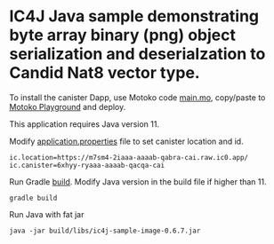 # IC4J Java sample demonstrating byte array binary (png) object serialization and deserialzation to Candid Nat8 vector type.

To install the canister Dapp, use Motoko code [main.mo](src/main.mo), copy/paste to [Motoko Playground](https://m7sm4-2iaaa-aaaab-qabra-cai.raw.ic0.app/) and deploy.

This application requires Java version 11.

Modify [application.properties](src/main/resources/application.properties) file to set canister location and id.

```
ic.location=https://m7sm4-2iaaa-aaaab-qabra-cai.raw.ic0.app/
ic.canister=6xhyy-ryaaa-aaaab-qacqa-cai
```

Run Gradle [build](build.gradle). Modify Java version in the build file if higher than 11.

```
gradle build
```

Run Java with fat jar

```
java -jar build/libs/ic4j-sample-image-0.6.7.jar
```
